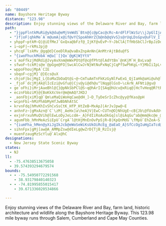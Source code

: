 ```yaml
---
id: "80449"
name: Bayshore Heritage Byway
distance: "123.98"
description: Enjoy stunning views of the Delaware River and Bay, farm land, historic architecture and wildlife along the Bayshore Heritage Byway. This 123.98 mile byway runs through Salem, Cumberland and Cape May Counties.
path:
  - "}jppFlntkMuRi@yk@du@eMjVeWdS`Btn@{c@pCac@cRc~ArdFlFlWzSz\\jJpGlIjA|l@p_@"
  - "}f|oF|qhkMe`A`m@umA|x@if@vY{SpoAhHrZ{b@nb@qVvS}s@rUqLDsGpv@uFlV_I`UyFhI{F|DiKhLwFrPgBnSoWzc@_Pg@aUd{@cBd_@oDnSiKzJqMzIy@h@"
  - yhppF~ptkM~Q|@iEfMeJ`GxQxa@bFzf@_IjKf@vEvP~Y~JbClA|TfHbSbClJrBpJzDdCbEg@zCcFvCaHlRiGtFfYvHjSxHbGlKfNdGfKNT
  - i~opF|~rkMsJpj@
  - yhcqF`lskMv_@gq@d}CeeDlRa@vaBxZnpAnNn{AnMtrAjtBdu@fS
  - "{iwoFhuckMobA`m@a[`[}Qx`@gK|W}YtV"
  - s`moFfkzjMdRdi@JvyAvXnm@mWxPOt@f@c@fPht@lAdYtBn`@nKjM`H_BxLva@
  - sfwoF~tckM|s@e`@pGge@FO|SwcAlCwJrN}WtNuPxNqCjCqPfSwPhKgL~Y}MbIiIpLvAlKCxa@_^|Fh@pKfS|\wRv]}TkNuYg`Aq~@wV_UaZaMs@CYg@XGzGoSAuGiAwGlDq`@`Sce@bSi_@`IcOpGs`A`Mi_BzHup@Rj@`PicA}bC_[
  - wppoFhoujMpA`CIE
  - sbqoF~cgjM}`@}Ecs@uX
  - chjoF|bcjMgI_L{EoMaIbOaQt@i~@~CmTuAmTnFkKzGyNlFwExG_QjIaHk@aHi@uh@lOyN`BsDlCsMlFeA~Q
  - _fjoF`dcjMjAk@lIcEzi@vGfu@|Cjv@yi@dh@u^lNqg@lGsO~\cArN_AFNti@gv@
  - ge`oFhi}iMrjAaeBhl@{}@pNkSbPCl@S~q@hArI{SAq@hUcv@xRiq@|HcTvHeq@R?tRySjHmLnUeV~N`@h{@Q?e@yCqSrC}I}@kL_AqSoIyZkKgRwUaWtQm]pDuS|[wu@vy@owBfYi\x@}O`HmkA|GuiB
  - ecznFbbziM}@{BoKkXcVer@m@mAQ?JKDJ
  - _aonFbjxiM}q@`Qm\eMaQiWoHqCae@dH_]~D_TyDeSrIcZhc@yy@fKas@pH
  - wcpnFbi~hMzPhAbMyHfJwBbNhAtSC
  - krvnFdq|hMvKhIvShCvSsCtK_HfP_HtZeB~MxApJ|ArJvJpw@~E
  - anhnFz~|gMxAzn@`C`\zM|_AeHx]a\heA}V|EwC~CUTn@O}NhUgE~cB{Jb\@fUvAdUvMpXvEfUlDzb@@fUcXnZmI|z@l@pSzE|s@lDhf@]xrAtAtLtEjBhXtE`GvQ`SxVtM~O`SnLvIlStIlSjHjNvEnGrI~C
  - exjnFrxuhMuQVih@lEwLoDyJeLcdA~_A}FdIiRoAuOkGq]sl@iAqGu^ab@mm@kc@e_@mRoUiN{L{S_PqIcXaYyZhRdMvpAdCdb@{KjXmBlIrAlRBd@}Dpt@bJzYsI`dAfMzOdMbKjh@zD
  - agumFbb_hMnMeAzSiEpU`CrgA`l@tHjMnEnOvPpSjR~B|KpQnMdG`\fMpU`EhZeA~S`EpUhMnM`CbOAhReAPl@v`Awa@p_@mDfQrCpM|A~JuEtZoq@|Moc@bhAbs@~XfWvPtTvc@dRzQjIfO`Fh^dVpH`MpGhVd\fYzKvJb]fUpRcBjQbDhU`G`m@~Kli@rSjM~F~Uy@bMv@am@n`Ebo@|ArPsH
  - "{iumFha_hMen@yXiJgIkJcb@eWoSeWiKsUkOiRcEg_@aEaO_A}SfCcOgIuHgIaTcd@qM{[kRqQkRqSoEqQit@wz@eBaA"
  - sihnFpx|gMj[aw@A_AMMpZsw@dIeLg@wZrD{TjB_RzIsj@
  - muenFzaugMzScYlu@`Alx@hC
designations:
  - New Jersey State Scenic Byway
states:
  - NJ
ll:
  - -75.47638513675058
  - 39.574393294679574
bounds:
  - - -75.54950772291568
    - 38.93179840140323
  - - -74.81995855015417
    - 39.671336020534866

---
```


Enjoy stunning views of the Delaware River and Bay, farm land, historic architecture and wildlife along the Bayshore Heritage Byway. This 123.98 mile byway runs through Salem, Cumberland and Cape May Counties.